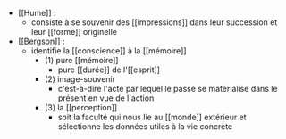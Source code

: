 - [[Hume]] : 
	- consiste à se souvenir des [[impressions]] dans leur succession et leur [[forme]] originelle
- [[Bergson]] : 
	- identifie la [[conscience]] à la [[mémoire]] 
		- (1) pure [[mémoire]]
	      - pure [[durée]] de l'[[esprit]]
	    - (2) image-souvenir
	      - c'est-à-dire l'acte par lequel le passé se matérialise dans le présent en vue de l'action
	    - (3) la [[perception]]
	      - soit la faculté qui nous lie au [[monde]] extérieur et sélectionne les données utiles à la vie concrète